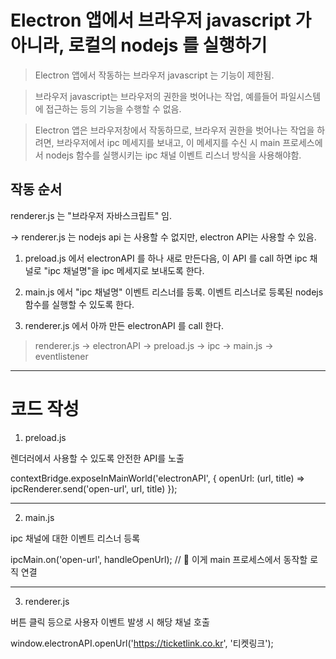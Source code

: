 # Electron 앱에서 브라우저 javascript 가 아니라, 로컬의 nodejs 를 실행하기
> Electron 앱에서 작동하는 브라우저 javascript 는 기능이 제한됨.

> 브라우저 javascript는 브라우저의 권한을 벗어나는 작업, 예를들어 파일시스템에 접근하는 등의 기능을 수행할 수 없음.

> Electron 앱은 브라우저창에서 작동하므로, 브라우저 권한을 벗어나는 작업을 하려면,
브라우저에서 ipc 메세지를 보내고, 이 메세지를 수신 시 main 프로세스에서 nodejs 함수를 실행시키는 ipc 채널 이벤트 리스너 방식을 사용해야함.

## 작동 순서

renderer.js 는 "브라우저 자바스크립트" 임.

-> renderer.js 는 nodejs api 는 사용할 수 없지만, electron API는 사용할 수 있음.

1. preload.js 에서 electronAPI 를 하나 새로 만든다음, 이 API 를 call 하면 ipc 채널로 "ipc 채널명"을 ipc 메세지로 보내도록 한다.

2. main.js 에서 "ipc 채널명" 이벤트 리스너를 등록. 이벤트 리스너로 등록된 nodejs 함수를 실행할 수 있도록 한다.

3. renderer.js 에서 아까 만든 electronAPI 를 call 한다.

> renderer.js -> electronAPI -> preload.js -> ipc -> main.js -> eventlistener

---
# 코드 작성

1. preload.js

렌더러에서 사용할 수 있도록 안전한 API를 노출

contextBridge.exposeInMainWorld('electronAPI', {
  openUrl: (url, title) => ipcRenderer.send('open-url', url, title)
});

---

2. main.js

ipc 채널에 대한 이벤트 리스너 등록

ipcMain.on('open-url', handleOpenUrl);  // 📌 이게 main 프로세스에서 동작할 로직 연결


---

3. renderer.js

버튼 클릭 등으로 사용자 이벤트 발생 시 해당 채널 호출

window.electronAPI.openUrl('https://ticketlink.co.kr', '티켓링크');
